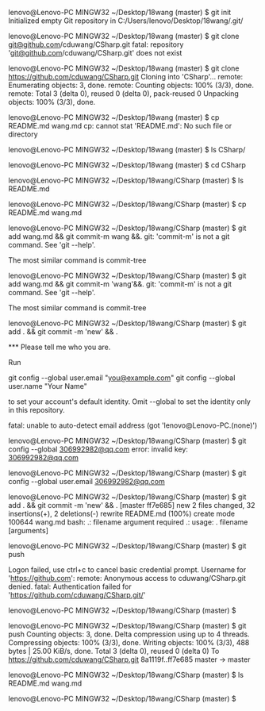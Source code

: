 
lenovo@Lenovo-PC MINGW32 ~/Desktop/18wang (master)
$ git init
Initialized empty Git repository in C:/Users/lenovo/Desktop/18wang/.git/

lenovo@Lenovo-PC MINGW32 ~/Desktop/18wang (master)
$ git clone git@github.com/cduwang/CSharp.git
fatal: repository 'git@github.com/cduwang/CSharp.git' does not exist

lenovo@Lenovo-PC MINGW32 ~/Desktop/18wang (master)
$ git clone https://github.com/cduwang/CSharp.git
Cloning into 'CSharp'...
remote: Enumerating objects: 3, done.
remote: Counting objects: 100% (3/3), done.
remote: Total 3 (delta 0), reused 0 (delta 0), pack-reused 0
Unpacking objects: 100% (3/3), done.

lenovo@Lenovo-PC MINGW32 ~/Desktop/18wang (master)
$ cp README.md wang.md
cp: cannot stat 'README.md': No such file or directory

lenovo@Lenovo-PC MINGW32 ~/Desktop/18wang (master)
$ ls
CSharp/

lenovo@Lenovo-PC MINGW32 ~/Desktop/18wang (master)
$ cd CSharp

lenovo@Lenovo-PC MINGW32 ~/Desktop/18wang/CSharp (master)
$ ls
README.md

lenovo@Lenovo-PC MINGW32 ~/Desktop/18wang/CSharp (master)
$ cp README.md wang.md

lenovo@Lenovo-PC MINGW32 ~/Desktop/18wang/CSharp (master)
$ git add wang.md && git commit-m wang &&.
git: 'commit-m' is not a git command. See 'git --help'.

The most similar command is
        commit-tree

lenovo@Lenovo-PC MINGW32 ~/Desktop/18wang/CSharp (master)
$ git add wang.md && git commit-m 'wang'&&.
git: 'commit-m' is not a git command. See 'git --help'.

The most similar command is
        commit-tree

lenovo@Lenovo-PC MINGW32 ~/Desktop/18wang/CSharp (master)
$ git add . && git commit -m 'new' && .

*** Please tell me who you are.

Run

  git config --global user.email "you@example.com"
  git config --global user.name "Your Name"

to set your account's default identity.
Omit --global to set the identity only in this repository.

fatal: unable to auto-detect email address (got 'lenovo@Lenovo-PC.(none)')

lenovo@Lenovo-PC MINGW32 ~/Desktop/18wang/CSharp (master)
$ git config --global 306992982@qq.com
error: invalid key: 306992982@qq.com

lenovo@Lenovo-PC MINGW32 ~/Desktop/18wang/CSharp (master)
$ git config --global user.email 306992982@qq.com

lenovo@Lenovo-PC MINGW32 ~/Desktop/18wang/CSharp (master)
$ git add . && git commit -m 'new' && .
[master ff7e685] new
 2 files changed, 32 insertions(+), 2 deletions(-)
 rewrite README.md (100%)
 create mode 100644 wang.md
bash: .: filename argument required
.: usage: . filename [arguments]

lenovo@Lenovo-PC MINGW32 ~/Desktop/18wang/CSharp (master)
$ git push


Logon failed, use ctrl+c to cancel basic credential prompt.
Username for 'https://github.com': remote: Anonymous access to cduwang/CSharp.git denied.
fatal: Authentication failed for 'https://github.com/cduwang/CSharp.git/'

lenovo@Lenovo-PC MINGW32 ~/Desktop/18wang/CSharp (master)
$

lenovo@Lenovo-PC MINGW32 ~/Desktop/18wang/CSharp (master)
$ git push
Counting objects: 3, done.
Delta compression using up to 4 threads.
Compressing objects: 100% (3/3), done.
Writing objects: 100% (3/3), 488 bytes | 25.00 KiB/s, done.
Total 3 (delta 0), reused 0 (delta 0)
To https://github.com/cduwang/CSharp.git
   8a1119f..ff7e685  master -> master

lenovo@Lenovo-PC MINGW32 ~/Desktop/18wang/CSharp (master)
$ ls
README.md  wang.md

lenovo@Lenovo-PC MINGW32 ~/Desktop/18wang/CSharp (master)
$
